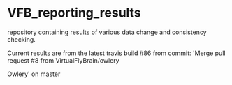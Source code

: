 # VFB_reporting_results
repository containing results of various data change and consistency checking.

 Current results are from the latest travis build #86 from commit: 'Merge pull request #8 from VirtualFlyBrain/owlery

Owlery' on master
